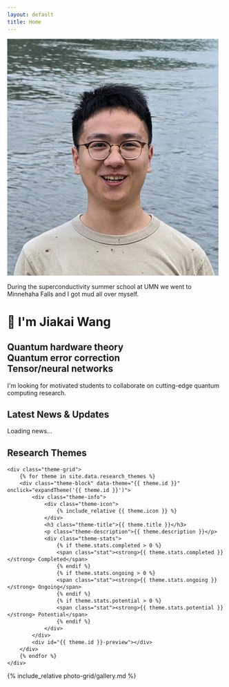 ```yaml
---
layout: default
title: Home
---
```


<link rel="stylesheet" href="{{ '/assets/css/home.css' | asset_hash_versioned }}">
<script src="{{ '/assets/js/home.js' | asset_hash_versioned }}" defer></script>

<!-- SVG Filters for Liquid Glass Effect -->
<svg style="position: absolute; width: 0; height: 0;" aria-hidden="true">
    <defs>
        <filter id="liquid-glass-filter">
            <!-- Blur for depth -->
            <feGaussianBlur in="SourceGraphic" stdDeviation="0.5" result="blur"/>
            <!-- Displacement for refraction -->
            <feTurbulence type="fractalNoise" baseFrequency="0.01" numOctaves="2" result="turbulence"/>
            <feDisplacementMap in="blur" in2="turbulence" scale="3" xChannelSelector="R" yChannelSelector="G" result="displacement"/>
            <!-- Lighting for depth -->
            <feDiffuseLighting in="displacement" surfaceScale="1" diffuseConstant="0.8" result="lighting">
                <feDistantLight azimuth="45" elevation="60"/>
            </feDiffuseLighting>
            <feComposite in="SourceGraphic" in2="lighting" operator="arithmetic" k1="1" k2="0" k3="0" k4="0"/>
        </filter>
    </defs>
</svg>

<div class="intro-container">
    <div class="intro-image">
        <img src="/photo-grid/images/me.jpg" alt=" " />
        <p class="image-caption">During the superconductivity summer school at UMN we went to Minnehaha Falls and I got mud all over myself.</p>
    </div>
    <div class="intro-content">
        <h1>👋 I'm Jiakai Wang</h1>
        <h2>Quantum hardware theory<br>Quantum error correction<br>Tensor/neural networks</h2>
        <p class="intro-description">
            I'm looking for motivated students to collaborate on cutting-edge quantum computing research. 
        </p>
    </div>
</div>


<section class="news-section">
    <h2 class="section-title">Latest News & Updates</h2>
    <div class="news-container" id="newsContainer">
        <!-- News items will be loaded here by JavaScript -->
        <p class="loading-message">Loading news...</p>
    </div>
</section>

<section class="research-themes">
    <h2 class="section-title">Research Themes</h2>
    
    <div class="theme-grid">
        {% for theme in site.data.research_themes %}
        <div class="theme-block" data-theme="{{ theme.id }}" onclick="expandTheme('{{ theme.id }}')">
            <div class="theme-info">
                <div class="theme-icon">
                    {% include_relative {{ theme.icon }} %}
                </div>
                <h3 class="theme-title">{{ theme.title }}</h3>
                <p class="theme-description">{{ theme.description }}</p>
                <div class="theme-stats">
                    {% if theme.stats.completed > 0 %}
                    <span class="stat"><strong>{{ theme.stats.completed }}</strong> Completed</span>
                    {% endif %}
                    {% if theme.stats.ongoing > 0 %}
                    <span class="stat"><strong>{{ theme.stats.ongoing }}</strong> Ongoing</span>
                    {% endif %}
                    {% if theme.stats.potential > 0 %}
                    <span class="stat"><strong>{{ theme.stats.potential }}</strong> Potential</span>
                    {% endif %}
                </div>
            </div>
            <div id="{{ theme.id }}-preview"></div>
        </div>
        {% endfor %}
    </div>
</section>


{% include_relative photo-grid/gallery.md %}
